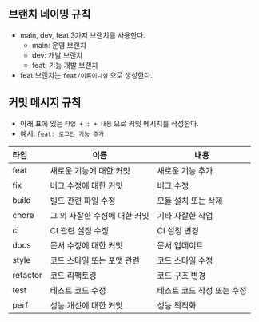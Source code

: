## 브랜치 네이밍 규칙
- main, dev, feat 3가지 브랜치를 사용한다.
    - main: 운영 브랜치
    - dev: 개발 브랜치
    - feat: 기능 개발 브랜치
- feat 브랜치는 `feat/이름이니셜` 으로 생성한다.

## 커밋 메시지 규칙
- 아래 표에 있는 `타입 + : + 내용` 으로 커밋 메시지를 작성한다.
- 예시: `feat: 로그인 기능 추가`

| 타입       | 이름                | 내용              |
|:---------|-------------------|-----------------|
| feat     | 새로운 기능에 대한 커밋     | 새로운 기능 추가       |
| fix      | 버그 수정에 대한 커밋      | 버그 수정           |
| build    | 빌드 관련 파일 수정       | 모듈 설치 또는 삭제     |
| chore    | 그 외 자잘한 수정에 대한 커밋 | 기타 자잘한 작업       |
| ci       | CI 관련 설정 수정       | CI 설정 변경        |
| docs     | 문서 수정에 대한 커밋      | 문서 업데이트         |
| style    | 코드 스타일 또는 포맷 관련   | 코드 스타일 수정       |
| refactor | 코드 리팩토링           | 코드 구조 변경        |
| test     | 테스트 코드 수정         | 테스트 코드 작성 또는 수정 |
| perf     | 성능 개선에 대한 커밋      | 성능 최적화          |